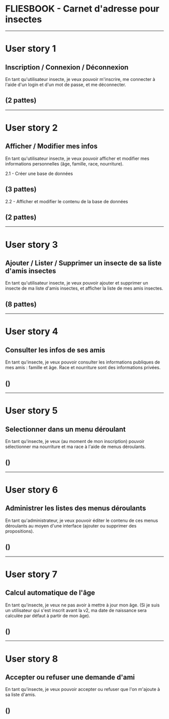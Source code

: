 

# FLIESBOOK - Carnet d'adresse pour insectes

---

# User story 1
## Inscription / Connexion / Déconnexion 

En tant qu'utilisateur insecte, je veux pouvoir m'inscrire, me connecter à l'aide d'un login et d'un mot de passe, et me déconnecter.

## (2 pattes)

---

# User story 2
## Afficher / Modifier mes infos

En tant qu'utilisateur insecte, je veux pouvoir afficher et modifier mes informations personnelles (âge, famille, race, nourriture).

2.1 - Créer une base de données 
## (3 pattes)

2.2 - Afficher et modifier le contenu de la base de données 
## (2 pattes)

---

# User story 3
## Ajouter / Lister / Supprimer un insecte de sa liste d'amis insectes

En tant qu'utilisateur insecte, je veux pouvoir ajouter et supprimer un insecte de ma liste d'amis insectes, et afficher la liste de mes amis insectes.

## (8 pattes)

---

# User story 4
## Consulter les infos de ses amis

En tant qu'insecte, je veux pouvoir consulter les informations publiques de mes amis : famille et âge. 
Race et nourriture sont des informations privées.

## ()

---

# User story 5
## Selectionner dans un menu déroulant

En tant qu'insecte, je veux (au moment de mon inscription) pouvoir sélectionner ma nourriture et ma race à l'aide de menus déroulants.

## ()

---

# User story 6
## Administrer les listes des menus déroulants

En tant qu'administrateur, je veux pouvoir éditer le contenu de ces menus déroulants au moyen d'une interface (ajouter ou supprimer des propositions).

## ()

---

# User story 7
## Calcul automatique de l'âge

En tant qu'insecte, je veux ne pas avoir à mettre à jour mon âge. 
(Si je suis un utilisateur qui s'est inscrit avant la v2, ma date de naissance sera calculée par défaut à partir de mon âge).

## ()

---

# User story 8
## Accepter ou refuser une demande d'ami

En tant qu'insecte, je veux pouvoir accepter ou refuser que l'on m'ajoute à sa liste d'amis.

## ()